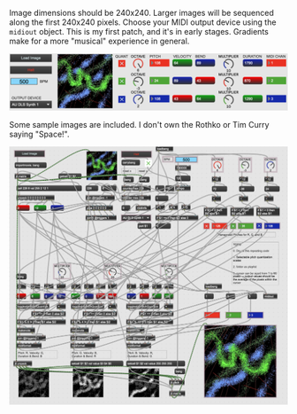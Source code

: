 Image dimensions should be 240x240. Larger images will be sequenced along the first 240x240 pixels. Choose your MIDI output device using the `midiout` object. This is my first patch, and it's in early stages. Gradients make for a more "musical" experience in general.

![image of presentation view of patch](assets/pres.png)

Some sample images are included. I don't own the Rothko or Tim Curry saying "Space!".

![image of presentation view of patch](assets/patch.png)
